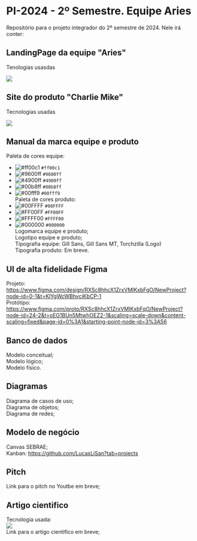 <link rel="stylesheet" href="/path/to/folder/css/academicons.min.css"/>

# PI-2024 - 2º Semestre. Equipe Aries
Repositório para o projeto integrador do 2º semestre de 2024. Nele irá conter:

## LandingPage da equipe "Aries"
Tenologias usasdas <br />
<p>
  <a href="https://skillicons.dev">
    <img src="https://skillicons.dev/icons?i=html,css,js" />
  </a>
</p>

## Site do produto "Charlie Mike"
Tecnologias usadas <br />
<p>
  <a href="https://skillicons.dev">
    <img src="https://skillicons.dev/icons?i=mongodb,express,react,nodejs" />
  </a>
</p>

## Manual da marca equipe e produto
Paleta de cores equipe: <br />
- ![#ff00c1](https://via.placeholder.com/15/ff00c1/000000?text=+) `#ff00c1`
- ![#9600ff](https://via.placeholder.com/15/9600ff/000000?text=+) `#9600ff`
- ![#4900ff](https://via.placeholder.com/15/4900ff/000000?text=+) `#4900ff`
- ![#00b8ff](https://via.placeholder.com/15/00b8ff/000000?text=+) `#00b8ff`
- ![#00fff9](https://via.placeholder.com/15/4900ff/000000?text=+) `#00fff9` <br />
Paleta de cores produto: <br />
- ![#00FFFF](https://via.placeholder.com/15/00FFFF/000000?text=+) `#00FFFF`
- ![#FF00FF](https://via.placeholder.com/15/FF00FF/000000?text=+) `#FF00FF`
- ![#FFFF00](https://via.placeholder.com/15/FFFF00/000000?text=+) `#FFFF00`
- ![#000000](https://via.placeholder.com/15/000000/000000?text=+) `#000000` <br />
Logomarca equipe e produto; <br />
Logotipo equipe e produto; <br />
Tipografia equipe: Gill Sans, Gill Sans MT, Torchzilla (Logo) <br />
Tipografia produto: Em breve.

## UI de alta fidelidade Figma
Projeto: https://www.figma.com/design/RXSc8hhcX1ZrxVMlKxbFqO/NewProject?node-id=0-1&t=KlYgWcWBhvciKbCP-1 <br />
Protótipo: https://www.figma.com/proto/RXSc8hhcX1ZrxVMlKxbFqO/NewProject?node-id=24-2&t=oEG1BUn5MtwhOEZ2-1&scaling=scale-down&content-scaling=fixed&page-id=0%3A1&starting-point-node-id=3%3A56

## Banco de dados
Modelo conceitual; <br />
Modelo lógico; <br />
Modelo físico.

## Diagramas
Diagrama de casos de uso; <br />
Diagrama de objetos; <br />
Diagrama de redes; <br />

## Modelo de negócio
Canvas SEBRAE; <br />
Kanban: https://github.com/LucasLiSan?tab=projects

## Pitch
Link para o pitch no Youtbe em breve;

## Artigo cientifico
Tecnologia usada: <br />
<img src="https://img.shields.io/badge/Overleaf-47A141?style=for-the-badge&logo=Overleaf&logoColor=white" /> <br />
Link para o artigo cientifico em breve;
